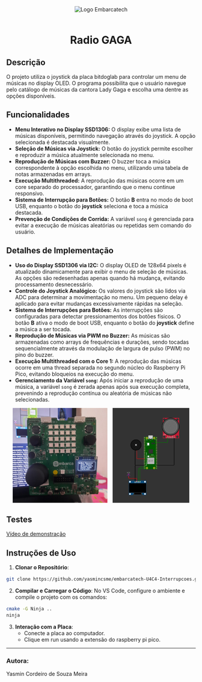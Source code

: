 <div align="center">
    <img src="https://moodle.embarcatech.cepedi.org.br/pluginfile.php/1/theme_moove/logo/1733422525/Group%20658.png" alt="Logo Embarcatech" height="100">
</div>

<br>


<div align="center">

# Radio GAGA

</div>

## Descrição
O projeto utiliza o joystick da placa bitdoglab para controlar um menu de músicas no display OLED. O programa possibilita que o usuário navegue pelo catálogo de músicas da cantora Lady Gaga e escolha uma dentre as opções disponíveis.

## **Funcionalidades**  

- **Menu Interativo no Display SSD1306:** O display exibe uma lista de músicas disponíveis, permitindo navegação através do joystick. A opção selecionada é destacada visualmente.  
- **Seleção de Músicas via Joystick:** O botão do joystick permite escolher e reproduzir a música atualmente selecionada no menu.  
- **Reprodução de Músicas com Buzzer:** O buzzer toca a música correspondente à opção escolhida no menu, utilizando uma tabela de notas armazenadas em arrays.  
- **Execução Multithreaded:** A reprodução das músicas ocorre em um core separado do processador, garantindo que o menu continue responsivo.  
- **Sistema de Interrupção para Botões:** O botão **B** entra no modo de boot USB, enquanto o botão do **joystick** seleciona e toca a música destacada.  
- **Prevenção de Condições de Corrida:** A variável `song` é gerenciada para evitar a execução de músicas aleatórias ou repetidas sem comando do usuário.

## **Detalhes de Implementação**  

- **Uso do Display SSD1306 via I2C:** O display OLED de 128x64 pixels é atualizado dinamicamente para exibir o menu de seleção de músicas. As opções são redesenhadas apenas quando há mudança, evitando processamento desnecessário.  
- **Controle do Joystick Analógico:** Os valores do joystick são lidos via ADC para determinar a movimentação no menu. Um pequeno delay é aplicado para evitar mudanças excessivamente rápidas na seleção.  
- **Sistema de Interrupções para Botões:** As interrupções são configuradas para detectar pressionamentos dos botões físicos. O botão **B** ativa o modo de boot USB, enquanto o botão do **joystick** define a música a ser tocada.  
- **Reprodução de Músicas via PWM no Buzzer:** As músicas são armazenadas como arrays de frequências e durações, sendo tocadas sequencialmente através da modulação de largura de pulso (PWM) no pino do buzzer.  
- **Execução Multithreaded com o Core 1:** A reprodução das músicas ocorre em uma thread separada no segundo núcleo do Raspberry Pi Pico, evitando bloqueios na execução do menu.  
- **Gerenciamento da Variável `song`:** Após iniciar a reprodução de uma música, a variável `song` é zerada apenas após sua execução completa, prevenindo a reprodução contínua ou aleatória de músicas não selecionadas.

<p align="center">
  <img src="docs/placa.jpeg" width="50%" style="margin-right: 10px;">
  <img src="docs/wokwi.png" width="40.4%">
</p>

## Testes

[Vídeo de demonstração](https://youtu.be/VnwUDhbZ-cA)

## Instruções de Uso

1. **Clonar o Repositório**:

```bash
git clone https://github.com/yasmincsme/embarcatech-U4C4-Interrupcoes.git
```

2. **Compilar e Carregar o Código**:
   No VS Code, configure o ambiente e compile o projeto com os comandos:

```bash	
cmake -G Ninja ..
ninja
```

3. **Interação com a Placa**:
   - Conecte a placa ao computador.
   - Clique em run usando a extensão do raspberry pi pico.

---
### Autora:
Yasmin Cordeiro de Souza Meira